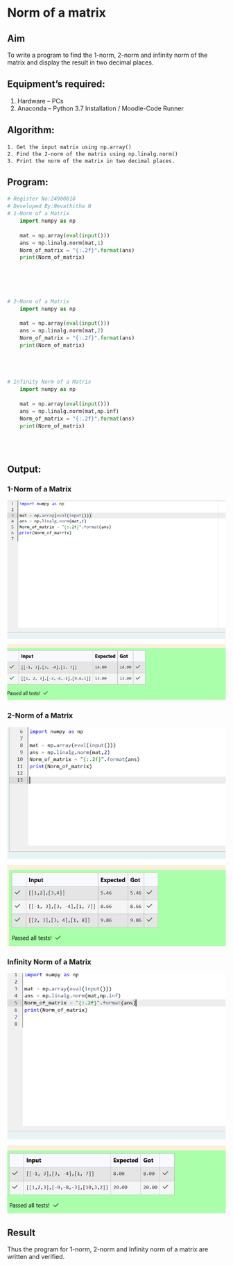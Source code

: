# Norm of a matrix
## Aim
To write a program to find the 1-norm, 2-norm and infinity norm of the matrix and display the result in two decimal places.
## Equipment’s required:
1.	Hardware – PCs
2.	Anaconda – Python 3.7 Installation / Moodle-Code Runner
## Algorithm:
	1. Get the input matrix using np.array()   
    2. Find the 2-norm of the matrix using np.linalg.norm()
	3. Print the norm of the matrix in two decimal places.
## Program:
```Python
# Register No:24900818
# Developed By:Nevathitha N
# 1-Norm of a Matrix
    import numpy as np

    mat = np.array(eval(input()))
    ans = np.linalg.norm(mat,1)
    Norm_of_matrix = "{:.2f}".format(ans)
    print(Norm_of_matrix)





# 2-Norm of a Matrix
    import numpy as np

    mat = np.array(eval(input()))
    ans = np.linalg.norm(mat,2)
    Norm_of_matrix = "{:.2f}".format(ans)
    print(Norm_of_matrix)




# Infinity Norm of a Matrix
    import numpy as np

    mat = np.array(eval(input()))
    ans = np.linalg.norm(mat,np.inf)
    Norm_of_matrix = "{:.2f}".format(ans)
    print(Norm_of_matrix)





```
## Output:
### 1-Norm of a Matrix
![output ima](<Screenshot 2024-12-07 175639.png>)

### 2-Norm of a Matrix
![output ima](<Screenshot 2024-12-07 175857.png>)

### Infinity Norm of a Matrix
![output ima](<Screenshot 2024-12-07 180020.png>)
## Result
Thus the program for 1-norm, 2-norm and Infinity norm of a matrix are written and verified.
